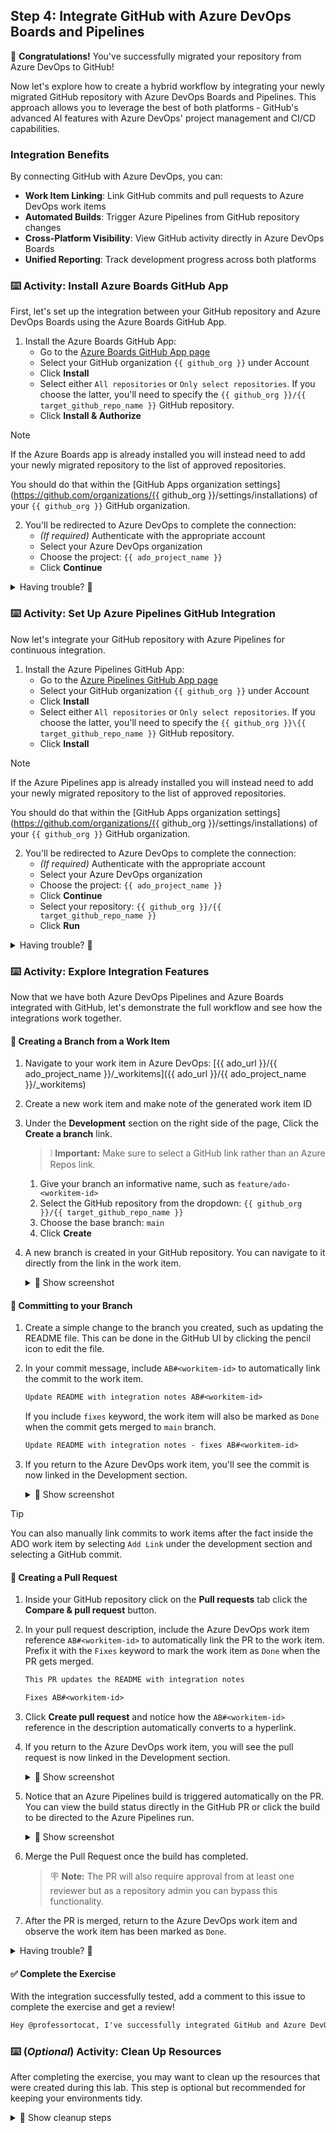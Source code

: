 ## Step 4: Integrate GitHub with Azure DevOps Boards and Pipelines

🎉 **Congratulations!** You've successfully migrated your repository from Azure DevOps to GitHub!

Now let's explore how to create a hybrid workflow by integrating your newly migrated GitHub repository with Azure DevOps Boards and Pipelines. This approach allows you to leverage the best of both platforms - GitHub's advanced AI features with Azure DevOps' project management and CI/CD capabilities.

### Integration Benefits

By connecting GitHub with Azure DevOps, you can:

- **Work Item Linking**: Link GitHub commits and pull requests to Azure DevOps work items
- **Automated Builds**: Trigger Azure Pipelines from GitHub repository changes
- **Cross-Platform Visibility**: View GitHub activity directly in Azure DevOps Boards
- **Unified Reporting**: Track development progress across both platforms

### ⌨️ Activity: Install Azure Boards GitHub App

First, let's set up the integration between your GitHub repository and Azure DevOps Boards using the Azure Boards GitHub App.

1. Install the Azure Boards GitHub App:
   - Go to the [Azure Boards GitHub App page](https://github.com/marketplace/azure-boards)
   - Select your GitHub organization `{{ github_org }}` under Account
   - Click **Install**
   - Select either `All repositories` or `Only select repositories`. If you choose the latter, you'll need to specify the `{{ github_org }}/{{ target_github_repo_name }}` GitHub repository.
   - Click **Install & Authorize**

> [!NOTE]
> If the Azure Boards app is already installed you will instead need to add your newly migrated repository to the list of approved repositories.
>
> You should do that within the [GitHub Apps organization settings](https://github.com/organizations/{{ github_org }}/settings/installations) of your `{{ github_org }}` GitHub organization.

2. You'll be redirected to Azure DevOps to complete the connection:
   - _(If required)_ Authenticate with the appropriate account
   - Select your Azure DevOps organization
   - Choose the project: `{{ ado_project_name }}`
   - Click **Continue**

<details>
<summary>Having trouble? 🤷</summary><br/>

- Make sure you have admin permissions on both the GitHub repository and Azure DevOps project
- If the Azure Boards app isn't showing up, check that it's properly installed in your organization's settings
- If you have many GitHub repositories you may be prompted to select the specific repository you want to connect to Azure Boards.

</details>

### ⌨️ Activity: Set Up Azure Pipelines GitHub Integration

Now let's integrate your GitHub repository with Azure Pipelines for continuous integration.

1. Install the Azure Pipelines GitHub App:
   - Go to the [Azure Pipelines GitHub App page](https://github.com/marketplace/azure-pipelines)
   - Select your GitHub organization `{{ github_org }}` under Account
   - Click **Install**
   - Select either `All repositories` or `Only select repositories`. If you choose the latter, you'll need to specify the `{{ github_org }}\{{ target_github_repo_name }}` GitHub repository.
   - Click **Install**

> [!NOTE]
> If the Azure Pipelines app is already installed you will instead need to add your newly migrated repository to the list of approved repositories.
>
> You should do that within the [GitHub Apps organization settings](https://github.com/organizations/{{ github_org }}/settings/installations) of your `{{ github_org }}` GitHub organization.

2. You'll be redirected to Azure DevOps to complete the connection:
   - _(If required)_ Authenticate with the appropriate account
   - Select your Azure DevOps organization
   - Choose the project: `{{ ado_project_name }}`
   - Click **Continue**
   - Select your repository: `{{ github_org }}/{{ target_github_repo_name }}`
   - Click **Run**

<details>
<summary>Having trouble? 🤷</summary><br/>

- Make sure you have admin permissions on both the GitHub repository and Azure DevOps project
- If the Azure Pipelines app isn't showing up, check that it's properly installed in your organization's settings
- If you are using a free Azure DevOps organization, ensure you have enough parallel jobs available for your builds. If your build fails due to `No hosted parallelism`, you can still proceed with the rest of the exercise.

</details>

### ⌨️ Activity: Explore Integration Features

Now that we have both Azure DevOps Pipelines and Azure Boards integrated with GitHub, let's demonstrate the full workflow and see how the integrations work together.

#### 🌿 Creating a Branch from a Work Item

1. Navigate to your work item in Azure DevOps: [{{ ado_url }}/{{ ado_project_name }}/_workitems]({{ ado_url }}/{{ ado_project_name }}/\_workitems)
1. Create a new work item and make note of the generated work item ID
1. Under the **Development** section on the right side of the page, Click the **Create a branch** link.
   > ❕ **Important:** Make sure to select a GitHub link rather than an Azure Repos link.
   1. Give your branch an informative name, such as `feature/ado-<workitem-id>`
   1. Select the GitHub repository from the dropdown: `{{ github_org }}/{{ target_github_repo_name }}`
   1. Choose the base branch: `main`
   1. Click **Create**
1. A new branch is created in your GitHub repository. You can navigate to it directly from the link in the work item.

   <details>
   <summary>📸 Show screenshot</summary><br/>

   <img width="312" height="166" alt="SCR-20250827-nbnh" src="https://github.com/user-attachments/assets/4fcee008-1db1-43e8-b920-c0d523ddca07" />

   </details>

#### 📝 Committing to your Branch

1. Create a simple change to the branch you created, such as updating the README file. This can be done in the GitHub UI by clicking the pencil icon to edit the file.
1. In your commit message, include `AB#<workitem-id>` to automatically link the commit to the work item.

   ```txt
   Update README with integration notes AB#<workitem-id>
   ```

   If you include `fixes` keyword, the work item will also be marked as `Done` when the commit gets merged to `main` branch.

   ```txt
   Update README with integration notes - fixes AB#<workitem-id>
   ```

1. If you return to the Azure DevOps work item, you'll see the commit is now linked in the Development section.

   <details>
   <summary>📸 Show screenshot</summary><br/>

   <img width="316" height="207" alt="SCR-20250827-ndgy" src="https://github.com/user-attachments/assets/268fa91b-81f2-4ff2-a18b-dfd6b6d0623e" />

   </details>

> [!TIP]
> You can also manually link commits to work items after the fact inside the ADO work item by selecting `Add Link` under the development section and selecting a GitHub commit.

#### 🔄 Creating a Pull Request

1. Inside your GitHub repository click on the **Pull requests** tab click the **Compare & pull request** button.

1. In your pull request description, include the Azure DevOps work item reference `AB#<workitem-id>` to automatically link the PR to the work item. Prefix it with the `Fixes` keyword to mark the work item as `Done` when the PR gets merged.

   ```txt
   This PR updates the README with integration notes

   Fixes AB#<workitem-id>
   ```

1. Click **Create pull request** and notice how the `AB#<workitem-id>` reference in the description automatically converts to a hyperlink.
1. If you return to the Azure DevOps work item, you will see the pull request is now linked in the Development section.

   <details>
   <summary>📸 Show screenshot</summary><br/>

   <img width="337" height="229" alt="SCR-20250827-niut" src="https://github.com/user-attachments/assets/6b7d3e85-5435-4f44-97a9-871c66dd8fbd" />

   </details>

1. Notice that an Azure Pipelines build is triggered automatically on the PR. You can view the build status directly in the GitHub PR or click the build to be directed to the Azure Pipelines run.

   <details>
   <summary>📸 Show screenshot</summary><br/>

   <img width="680" height="302" alt="image" src="https://github.com/user-attachments/assets/9307df37-1578-409b-92d3-14e60e1f12df" />

   </details>

1. Merge the Pull Request once the build has completed.

   > 🪧 **Note:** The PR will also require approval from at least one reviewer but as a repository admin you can bypass this functionality.

1. After the PR is merged, return to the Azure DevOps work item and observe the work item has been marked as `Done`.


<details>
<summary>Having trouble? 🤷</summary><br/>

- For the work item did to get marked as `Done` you need to use the `fixes AB#<work-item>` syntax in either (see [docs](https://learn.microsoft.com/azure/devops/boards/github/link-to-from-github?view=azure-devops#use-ab-to-link-from-github-to-azure-boards-work-items))
  - Commit message pushed to `main` branch
  - PR description merged to `main` branch

</details>


#### ✅ Complete the Exercise

With the integration successfully tested, add a comment to this issue to complete the exercise and get a review!

   ```md
   Hey @professortocat, I've successfully integrated GitHub and Azure DevOps!
   ```

### ⌨️ (_Optional_) Activity: Clean Up Resources

After completing the exercise, you may want to clean up the resources that were created during this lab. This step is optional but recommended for keeping your environments tidy.

<details>
<summary>🧹 Show cleanup steps</summary>

1. **Clean up Azure DevOps project**:

   ```bash
   cd ado/project
   terraform apply -destroy -var="ado_token=$ADO_PAT"
   ```

   You will be asked to confirm by writing `yes`.

1. **Delete the migrated GitHub repository**:

   - Navigate to the migrated repository on GitHub: https://github.com/{{ github_org }}/{{ target_github_repo_name }}
   - Go to repository `Settings` tab
   - Scroll down to the `Danger Zone` and click `Delete this repository`
   - Follow the prompts to confirm deletion

1. **Revoke GitHub migrator role**:

   ```bash
   gh ado2gh revoke-migrator-role --actor {{ login }} --actor-type USER --github-org {{ github_org }}
   ```

1. **Delete Azure DevOps Personal Access Token**:

   - Navigate to your Azure DevOps Organization
   - Find the token you created for this exercise and delete it

</details>
